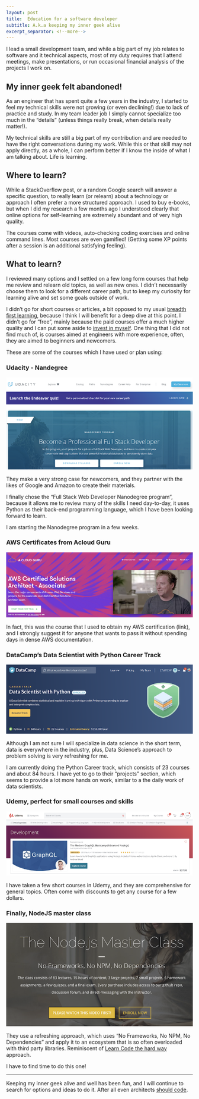 ```yaml
---
layout: post
title:  Education for a software developer
subtitle: A.k.a keeping my inner geek alive
excerpt_separator: <!--more-->
---
```


I lead a small development team, and while a big part of my job relates to software and it technical aspects, most of my duty requires that I attend meetings, make presentations, or run occasional financial analysis of the projects I work on.
<!--more-->

## My inner geek felt abandoned!

As an engineer that has spent quite a few years in the industry, I started to feel my technical skills were not growing (or even declining!) due to lack of practice and study. In my team leader job I simply cannot specialize too much in the “details” (unless things really break, when details really matter!).

My technical skills are still a big part of my contribution and are needed to have the right conversations during my work. While this or that skill may not apply directly, as a whole, I can perform better if I know the inside of what I am talking about. Life is learning.

## Where to learn? 

While a StackOverflow post, or a random Google search will answer a specific question, to really learn (or relearn) about a technology or approach I often prefer a more structured approach. I used to buy e-books, but when I did my research a few months ago I understood clearly that online options for self-learning are extremely abundant and of very high quality. 

The courses come with videos, auto-checking coding exercises and online command lines. Most courses are even gamified! (Getting some XP points after a session is an additional satisfying feeling).


## What to learn?

I reviewed many options and I settled on a few long form courses that help me review and relearn old topics, as well as new ones. I didn’t necessarily choose them to look for a different career path, but to keep my curiosity for learning alive and set some goals outside of work.

I didn’t go for short courses or articles, a bit opposed to my usual [breadth first learning](http://wiki.c2.com/?BreadthFirstLearning), because I think I will benefit for a deep dive at this point. I didn’t go for “free”, mainly because the paid courses offer a much higher quality and I can put some aside to [invest in myself](https://medium.com/swlh/take-the-time-to-invest-in-yourself-your-future-depends-on-it-650303a4c). One thing that I did not find much of, is courses aimed at engineers with more experience, often, they are aimed to beginners and newcomers. 

These are some of the courses which I have used or plan using:

### Udacity - Nandegree

[![Udacity - Nandegrees Full-stack development](/img/posts/learning/udacity-full-stack.png)](https://www.udacity.com/course/full-stack-web-developer-nanodegree--nd004)

They make a very strong case for newcomers, and they partner with the likes of Google and Amazon to create their materials.

I finally chose the “Full Stack Web Developer Nanodegree program”, because it allows me to review many of the skills I need day-to-day, it uses Python as their back-end programming language, which I have been looking forward to learn.

I am starting the Nanodegree program in a few weeks.

### AWS Certificates from Acloud Guru

[![A Cloud Guru Certificate Course](/img/posts/learning/a-cloud-guru-aws-solutions.png)](https://acloud.guru/learn/aws-certified-solutions-architect-associate)

In fact, this was the course that I used to obtain my AWS certification (link), and I strongly suggest it for anyone that wants to pass it without spending days in dense AWS documentation.

### DataCamp’s Data Scientist with Python Career Track

[![Datacamp Data Science with Python](/img/posts/learning/datacamp-python-track.png)](https://www.datacamp.com/tracks/data-scientist-with-python)

Although I am not sure I will specialize in data science in the short term, data is everywhere in the industry, plus, Data Science’s approach to problem solving is very refreshing for me.

I am currently doing the Python Career track, which consists of 23 courses and about 84 hours. I have yet to go to their “projects” section, which seems to provide a lot more hands on work, similar to a the daily work of data scientists.

### Udemy, perfect for small courses and skills

[![Udemy Courses](/img/posts/learning/udemy-courses.png)](https://www.udemy.com/)

I have taken a few short courses in Udemy, and they are comprehensive for general topics. Often come with discounts to get any course for a few dollars.

### Finally, NodeJS master class

[![NodeJS master class](/img/posts/learning/nodejs-master-class.png)](https://pirple.thinkific.com/courses/the-nodejs-master-class)

They use a refreshing approach, which uses “No Frameworks, No NPM, No Dependencies” and apply it to an ecosystem that is so often overloaded with third party libraries. Reminiscent of [Learn Code the hard way](https://learncodethehardway.org/) approach.

I have to find time to do this one! 

----

Keeping my inner geek alive and well has been fun, and I will continue to search for options and ideas to do it. After all even architects [should code](http://wiki.c2.com/?ArchitectsDontCode).
